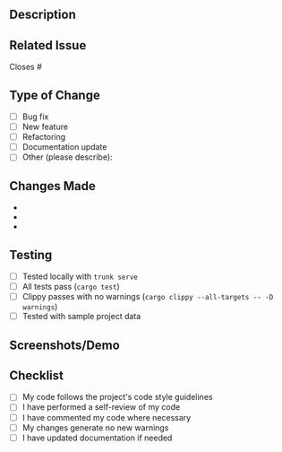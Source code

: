 ## Description
<!-- Provide a clear and concise description of your changes -->

## Related Issue
<!-- Link to the issue this PR addresses -->
Closes #

## Type of Change
<!-- Check the relevant option(s) -->
- [ ] Bug fix
- [ ] New feature
- [ ] Refactoring
- [ ] Documentation update
- [ ] Other (please describe):

## Changes Made
<!-- List the key changes in this PR -->
-
-
-

## Testing
<!-- Describe how you tested your changes -->
- [ ] Tested locally with `trunk serve`
- [ ] All tests pass (`cargo test`)
- [ ] Clippy passes with no warnings (`cargo clippy --all-targets -- -D warnings`)
- [ ] Tested with sample project data

## Screenshots/Demo
<!-- If applicable, add screenshots or a screen recording showing the changes -->

## Checklist
- [ ] My code follows the project's code style guidelines
- [ ] I have performed a self-review of my code
- [ ] I have commented my code where necessary
- [ ] My changes generate no new warnings
- [ ] I have updated documentation if needed
